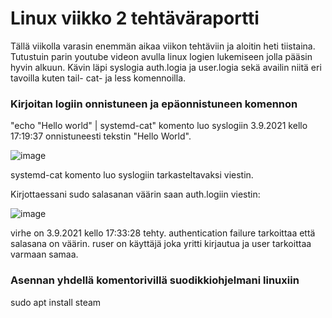# Linux viikko 2 tehtäväraportti

Tällä viikolla varasin enemmän aikaa viikon tehtäviin ja aloitin heti tiistaina. Tutustuin parin youtube videon avulla linux logien lukemiseen jolla pääsin hyvin alkuun. Kävin läpi syslogia auth.logia ja user.logia sekä availin niitä eri tavoilla kuten tail- cat- ja less komennoilla.

### Kirjoitan logiin onnistuneen ja epäonnistuneen komennon 

"echo "Hello world" | systemd-cat" komento luo syslogiin 3.9.2021 kello 17:19:37 onnistuneesti tekstin "Hello World".

![image](https://user-images.githubusercontent.com/78149945/132023500-3ae6ea1b-ed9d-4de1-b5be-2b6a4278846a.png)

systemd-cat komento luo syslogiin tarkasteltavaksi viestin.


Kirjottaessani sudo salasanan väärin saan auth.logiin viestin: 

![image](https://user-images.githubusercontent.com/78149945/132023232-cee31ed1-ce4d-46a5-b140-83a9ca65bd0e.png)

virhe on 3.9.2021 kello 17:33:28 tehty. authentication failure tarkoittaa että salasana on väärin. ruser on käyttäjä joka yritti kirjautua ja user tarkoittaa varmaan samaa.

### Asennan yhdellä komentorivillä suodikkiohjelmani linuxiin

sudo apt install steam
